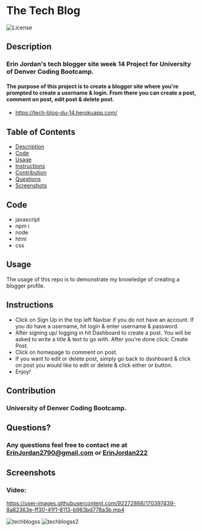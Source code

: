# The Tech Blog

 ![License](https://img.shields.io/badge/License-MIT-blue.svg)
 
## Description
### Erin Jordan's tech blogger site week 14 Project for University of Denver Coding Bootcamp. 
#### The purpose of this project is to create a blogger site where you're prompted to create a username & login. From there you can create a post, comment on post, edit post & delete post. 

* https://tech-blog-du-14.herokuapp.com/

## Table of Contents
* [Description](#description)
* [Code](#code)
* [Usage](#usage)
* [Instructions](#instructions)
* [Contribution](#contribution)
* [Questions](#questions)
* [Screenshots](#screenshots)

## Code
* javascript
* npm i
* node
* html
* css

## Usage
The usage of this repo is to demonstrate my knowledge of creating a blogger profile. 

## Instructions
* Click on Sign Up in the top left Navbar if you do not have an account. If you do have a username, hit login & enter username & password.
* After signing up/ logging in hit Dashboard to create a post. You will be asked to write a title & text to go with. After you're done click: Create Post.
* Click on homepage to comment on post. 
* If you want to edit or delete post, simply go back to dashboard & click on post you would like to edit or delete & click either or button.
* Enjoy!

## Contribution
### University of Denver Coding Bootcamp.

## Questions?
### Any questions feel free to contact me at <a href="https://erinjordan2790@gmail.com">ErinJordan2790@gmail.com</a> or <a href="https://github.com/ErinJordan222">ErinJordan222</a>

## Screenshots
### Video:

https://user-images.githubusercontent.com/92272866/170397439-8a82363e-ff30-41f1-8113-b963bd778a3b.mp4

![techblogss](https://user-images.githubusercontent.com/92272866/170397675-4a0826d0-cdf3-40c9-9b11-e071f45a2bda.png)
![techblogss2](https://user-images.githubusercontent.com/92272866/170397686-cd596367-9d85-4d86-a755-36c4ddfa340d.png)

